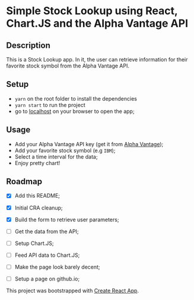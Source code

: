 # Simple Stock Lookup using React, Chart.JS and the Alpha Vantage API

## Description
This is a Stock Lookup app. In it, the user can retrieve information for their favorite stock symbol from the Alpha Vantage API.

## Setup
- `yarn` on the root folder to install the dependencies
- `yarn start` to run the project
- go to [localhost](http://localhost:3000) on your browser to open the app;

## Usage
- Add your Alpha Vantage API key (get it from [Alpha Vantage](https://www.alphavantage.co/support/#api-key));
- Add your favorite stock symbol (e.g `IBM`);
- Select a time interval for the data;
- Enjoy pretty chart!

## Roadmap
- [x] Add this README;
- [x] Initial CRA cleanup;
- [x] Build the form to retrieve user parameters;
- [ ] Get the data from the API;
- [ ] Setup Chart.JS;
- [ ] Feed API data to Chart.JS;
- [ ] Make the page look barely decent;
- [ ] Setup a page on github.io;


This project was bootstrapped with [Create React App](https://github.com/facebook/create-react-app).
